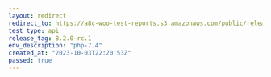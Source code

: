 ```yaml
---
layout: redirect
redirect_to: https://a8c-woo-test-reports.s3.amazonaws.com/public/release/8.2.0-rc.1/php-7.4/api/index.html
test_type: api
release_tag: 8.2.0-rc.1
env_description: "php-7.4"
created_at: "2023-10-03T22:20:53Z"
passed: true
---
```

